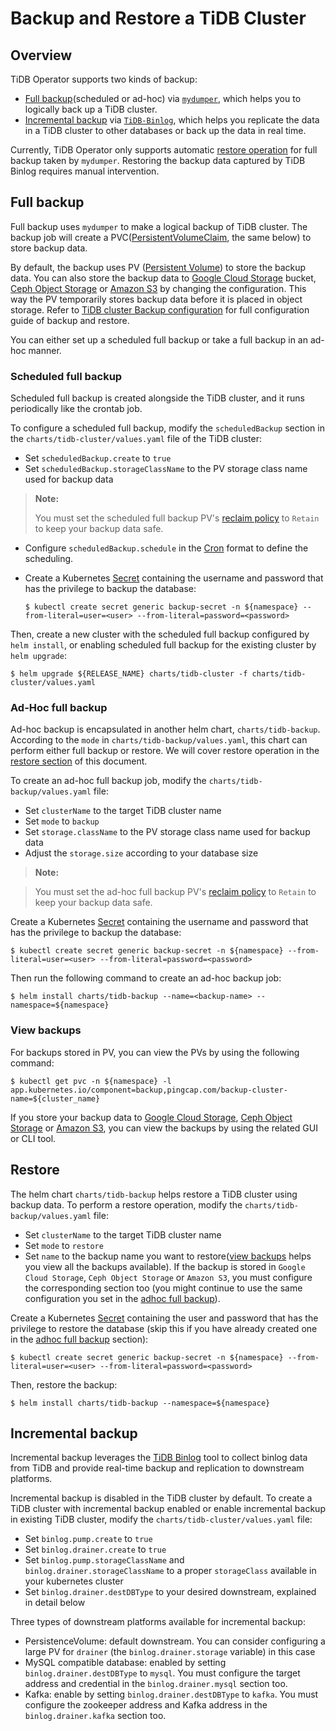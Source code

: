 # Backup and Restore a TiDB Cluster
## Overview

TiDB Operator supports two kinds of backup:

* [Full backup](#full-backup)(scheduled or ad-hoc) via [`mydumper`](https://www.pingcap.com/docs/dev/reference/tools/mydumper/), which helps you to logically back up a TiDB cluster.
* [Incremental backup](#incremental-backup) via [`TiDB-Binlog`](https://www.pingcap.com/docs/dev/reference/tools/tidb-binlog/overview/), which helps you replicate the data in a TiDB cluster to other databases or back up the data in real time.

Currently, TiDB Operator only supports automatic [restore operation](#restore) for full backup taken by `mydumper`. Restoring the backup data captured by TiDB Binlog requires manual intervention.

## Full backup

Full backup uses `mydumper` to make a logical backup of TiDB cluster. The backup job will create a PVC([PersistentVolumeClaim](https://kubernetes.io/docs/concepts/storage/persistent-volumes/#persistentvolumeclaims), the same below) to store backup data.

By default, the backup uses PV ([Persistent Volume](https://kubernetes.io/docs/concepts/storage/persistent-volumes/#persistent-volumes)) to store the backup data. You can also store the backup data to [Google Cloud Storage](https://cloud.google.com/storage/) bucket, [Ceph Object Storage](https://ceph.com/ceph-storage/object-storage/) or [Amazon S3](https://aws.amazon.com/s3/) by changing the configuration. This way the PV temporarily stores backup data before it is placed in object storage. Refer to [TiDB cluster Backup configuration](./references/tidb-backup-configuration.md) for full configuration guide of backup and restore.

You can either set up a scheduled full backup or take a full backup in an ad-hoc manner.

### Scheduled full backup

Scheduled full backup is created alongside the TiDB cluster, and it runs periodically like the crontab job.

To configure a scheduled full backup, modify the `scheduledBackup` section in the `charts/tidb-cluster/values.yaml` file of the TiDB cluster:

* Set `scheduledBackup.create` to `true`
* Set `scheduledBackup.storageClassName` to the PV storage class name used for backup data

> **Note:**
>
> You must set the scheduled full backup PV's [reclaim policy](https://kubernetes.io/docs/tasks/administer-cluster/change-pv-reclaim-policy) to `Retain` to keep your backup data safe.

* Configure `scheduledBackup.schedule` in the [Cron](https://en.wikipedia.org/wiki/Cron) format to define the scheduling.
* Create a Kubernetes [Secret](https://kubernetes.io/docs/concepts/configuration/secret/) containing the username and password that has the privilege to backup the database:

    ```shell
    $ kubectl create secret generic backup-secret -n ${namespace} --from-literal=user=<user> --from-literal=password=<password>
    ```

Then, create a new cluster with the scheduled full backup configured by `helm install`, or enabling scheduled full backup for the existing cluster by `helm upgrade`:

```shell
$ helm upgrade ${RELEASE_NAME} charts/tidb-cluster -f charts/tidb-cluster/values.yaml
```

### Ad-Hoc full backup

Ad-hoc backup is encapsulated in another helm chart, `charts/tidb-backup`. According to the `mode` in `charts/tidb-backup/values.yaml`, this chart can perform either full backup or restore. We will cover restore operation in the [restore section](#restore) of this document. 

To create an ad-hoc full backup job, modify the `charts/tidb-backup/values.yaml` file:

* Set `clusterName` to the target TiDB cluster name
* Set `mode` to `backup`
* Set `storage.className` to the PV storage class name used for backup data
* Adjust the `storage.size` according to your database size

> **Note:** 

> You must set the ad-hoc full backup PV's [reclaim policy](https://kubernetes.io/docs/tasks/administer-cluster/change-pv-reclaim-policy) to `Retain` to keep your backup data safe.

Create a Kubernetes [Secret](https://kubernetes.io/docs/concepts/configuration/secret/) containing the username and password that has the privilege to backup the database:

```shell
$ kubectl create secret generic backup-secret -n ${namespace} --from-literal=user=<user> --from-literal=password=<password>
```

Then run the following command to create an ad-hoc backup job:

```shell
$ helm install charts/tidb-backup --name=<backup-name> --namespace=${namespace}
```

### View backups

For backups stored in PV, you can view the PVs by using the following command:

```shell
$ kubectl get pvc -n ${namespace} -l app.kubernetes.io/component=backup,pingcap.com/backup-cluster-name=${cluster_name}
```

If you store your backup data to [Google Cloud Storage](https://cloud.google.com/storage/), [Ceph Object Storage](https://ceph.com/ceph-storage/object-storage/) or [Amazon S3](https://aws.amazon.com/s3/), you can view the backups by using the related GUI or CLI tool.

## Restore

The helm chart `charts/tidb-backup` helps restore a TiDB cluster using backup data. To perform a restore operation, modify the `charts/tidb-backup/values.yaml` file:

* Set `clusterName` to the target TiDB cluster name
* Set `mode` to `restore`
* Set `name` to the backup name you want to restore([view backups](#view-backups) helps you view all the backups available). If the backup is stored in `Google Cloud Storage`, `Ceph Object Storage` or `Amazon S3`, you must configure the corresponding section too (you might continue to use the same configuration you set in the [adhoc full backup](#ad-hoc-full-backup)).

Create a Kubernetes [Secret](https://kubernetes.io/docs/concepts/configuration/secret/) containing the user and password that has the privilege to restore the database (skip this if you have already created one in the [adhoc full backup](#ad-hoc-full-backup) section):

```shell
$ kubectl create secret generic backup-secret -n ${namespace} --from-literal=user=<user> --from-literal=password=<password>
```

Then, restore the backup:
```shell
$ helm install charts/tidb-backup --namespace=${namespace}
```

## Incremental backup

Incremental backup leverages the [TiDB Binlog](https://www.pingcap.com/docs/dev/reference/tools/tidb-binlog/overview/) tool to collect binlog data from TiDB and provide real-time backup and replication to downstream platforms.

Incremental backup is disabled in the TiDB cluster by default. To create a TiDB cluster with incremental backup enabled or enable incremental backup in existing TiDB cluster, modify the `charts/tidb-cluster/values.yaml` file:

* Set `binlog.pump.create` to `true`
* Set `binlog.drainer.create` to `true`
* Set `binlog.pump.storageClassName` and `binlog.drainer.storageClassName` to a proper `storageClass` available in your kubernetes cluster
* Set `binlog.drainer.destDBType` to your desired downstream, explained in detail below

Three types of downstream platforms available for incremental backup:

* PersistenceVolume: default downstream. You can consider configuring a large PV for `drainer` (the `binlog.drainer.storage` variable) in this case
* MySQL compatible database: enabled by setting `binlog.drainer.destDBType` to `mysql`. You must configure the target address and credential in the `binlog.drainer.mysql` section too.
* Kafka: enable by setting `binlog.drainer.destDBType` to `kafka`. You must configure the zookeeper address and Kafka address in the `binlog.drainer.kafka` section too.
